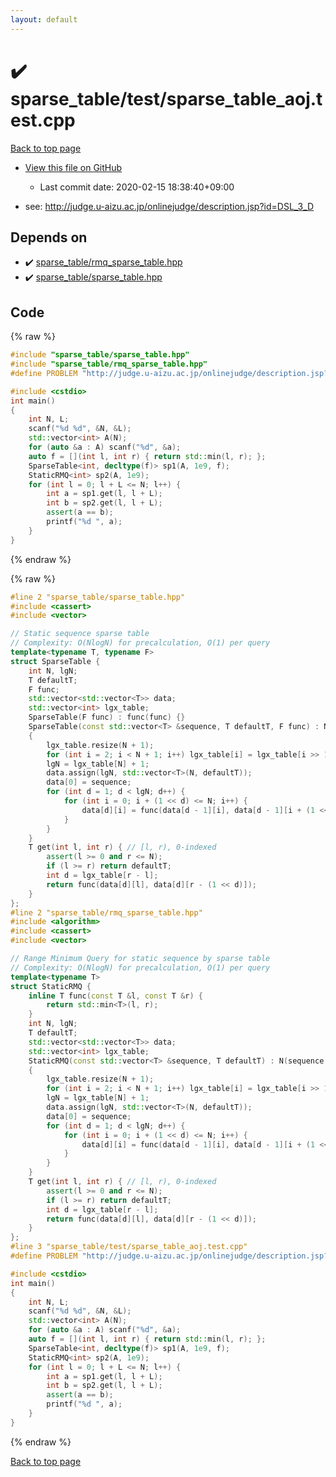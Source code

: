 ```yaml
---
layout: default
---
```


<!-- mathjax config similar to math.stackexchange -->
<script type="text/javascript" async
  src="https://cdnjs.cloudflare.com/ajax/libs/mathjax/2.7.5/MathJax.js?config=TeX-MML-AM_CHTML">
</script>
<script type="text/x-mathjax-config">
  MathJax.Hub.Config({
    TeX: { equationNumbers: { autoNumber: "AMS" }},
    tex2jax: {
      inlineMath: [ ['$','$'] ],
      processEscapes: true
    },
    "HTML-CSS": { matchFontHeight: false },
    displayAlign: "left",
    displayIndent: "2em"
  });
</script>

<script type="text/javascript" src="https://cdnjs.cloudflare.com/ajax/libs/jquery/3.4.1/jquery.min.js"></script>
<script src="https://cdn.jsdelivr.net/npm/jquery-balloon-js@1.1.2/jquery.balloon.min.js" integrity="sha256-ZEYs9VrgAeNuPvs15E39OsyOJaIkXEEt10fzxJ20+2I=" crossorigin="anonymous"></script>
<script type="text/javascript" src="../../../assets/js/copy-button.js"></script>
<link rel="stylesheet" href="../../../assets/css/copy-button.css" />


# :heavy_check_mark: sparse_table/test/sparse_table_aoj.test.cpp

<a href="../../../index.html">Back to top page</a>

* <a href="{{ site.github.repository_url }}/blob/master/sparse_table/test/sparse_table_aoj.test.cpp">View this file on GitHub</a>
    - Last commit date: 2020-02-15 18:38:40+09:00


* see: <a href="http://judge.u-aizu.ac.jp/onlinejudge/description.jsp?id=DSL_3_D">http://judge.u-aizu.ac.jp/onlinejudge/description.jsp?id=DSL_3_D</a>


## Depends on

* :heavy_check_mark: <a href="../../../library/sparse_table/rmq_sparse_table.hpp.html">sparse_table/rmq_sparse_table.hpp</a>
* :heavy_check_mark: <a href="../../../library/sparse_table/sparse_table.hpp.html">sparse_table/sparse_table.hpp</a>


## Code

<a id="unbundled"></a>
{% raw %}
```cpp
#include "sparse_table/sparse_table.hpp"
#include "sparse_table/rmq_sparse_table.hpp"
#define PROBLEM "http://judge.u-aizu.ac.jp/onlinejudge/description.jsp?id=DSL_3_D"

#include <cstdio>
int main()
{
    int N, L;
    scanf("%d %d", &N, &L);
    std::vector<int> A(N);
    for (auto &a : A) scanf("%d", &a);
    auto f = [](int l, int r) { return std::min(l, r); };
    SparseTable<int, decltype(f)> sp1(A, 1e9, f);
    StaticRMQ<int> sp2(A, 1e9);
    for (int l = 0; l + L <= N; l++) {
        int a = sp1.get(l, l + L);
        int b = sp2.get(l, l + L);
        assert(a == b);
        printf("%d ", a);
    }
}

```
{% endraw %}

<a id="bundled"></a>
{% raw %}
```cpp
#line 2 "sparse_table/sparse_table.hpp"
#include <cassert>
#include <vector>

// Static sequence sparse table
// Complexity: O(NlogN) for precalculation, O(1) per query
template<typename T, typename F>
struct SparseTable {
    int N, lgN;
    T defaultT;
    F func;
    std::vector<std::vector<T>> data;
    std::vector<int> lgx_table;
    SparseTable(F func) : func(func) {}
    SparseTable(const std::vector<T> &sequence, T defaultT, F func) : N(sequence.size()), defaultT(defaultT), func(func)
    {
        lgx_table.resize(N + 1);
        for (int i = 2; i < N + 1; i++) lgx_table[i] = lgx_table[i >> 1] + 1;
        lgN = lgx_table[N] + 1;
        data.assign(lgN, std::vector<T>(N, defaultT));
        data[0] = sequence;
        for (int d = 1; d < lgN; d++) {
            for (int i = 0; i + (1 << d) <= N; i++) {
                data[d][i] = func(data[d - 1][i], data[d - 1][i + (1 << (d - 1))]);
            }
        }
    }
    T get(int l, int r) { // [l, r), 0-indexed
        assert(l >= 0 and r <= N);
        if (l >= r) return defaultT;
        int d = lgx_table[r - l];
        return func(data[d][l], data[d][r - (1 << d)]);
    }
};
#line 2 "sparse_table/rmq_sparse_table.hpp"
#include <algorithm>
#include <cassert>
#include <vector>

// Range Minimum Query for static sequence by sparse table
// Complexity: O(NlogN) for precalculation, O(1) per query
template<typename T>
struct StaticRMQ {
    inline T func(const T &l, const T &r) {
        return std::min<T>(l, r);
    }
    int N, lgN;
    T defaultT;
    std::vector<std::vector<T>> data;
    std::vector<int> lgx_table;
    StaticRMQ(const std::vector<T> &sequence, T defaultT) : N(sequence.size()), defaultT(defaultT)
    {
        lgx_table.resize(N + 1);
        for (int i = 2; i < N + 1; i++) lgx_table[i] = lgx_table[i >> 1] + 1;
        lgN = lgx_table[N] + 1;
        data.assign(lgN, std::vector<T>(N, defaultT));
        data[0] = sequence;
        for (int d = 1; d < lgN; d++) {
            for (int i = 0; i + (1 << d) <= N; i++) {
                data[d][i] = func(data[d - 1][i], data[d - 1][i + (1 << (d - 1))]);
            }
        }
    }
    T get(int l, int r) { // [l, r), 0-indexed
        assert(l >= 0 and r <= N);
        if (l >= r) return defaultT;
        int d = lgx_table[r - l];
        return func(data[d][l], data[d][r - (1 << d)]);
    }
};
#line 3 "sparse_table/test/sparse_table_aoj.test.cpp"
#define PROBLEM "http://judge.u-aizu.ac.jp/onlinejudge/description.jsp?id=DSL_3_D"

#include <cstdio>
int main()
{
    int N, L;
    scanf("%d %d", &N, &L);
    std::vector<int> A(N);
    for (auto &a : A) scanf("%d", &a);
    auto f = [](int l, int r) { return std::min(l, r); };
    SparseTable<int, decltype(f)> sp1(A, 1e9, f);
    StaticRMQ<int> sp2(A, 1e9);
    for (int l = 0; l + L <= N; l++) {
        int a = sp1.get(l, l + L);
        int b = sp2.get(l, l + L);
        assert(a == b);
        printf("%d ", a);
    }
}

```
{% endraw %}

<a href="../../../index.html">Back to top page</a>

